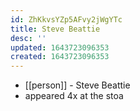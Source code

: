 ```yaml
---
id: ZhKkvsYZp5AFvy2jWgYTc
title: Steve Beattie
desc: ''
updated: 1643723096353
created: 1643723096353
---
```



- [[person]] - Steve Beattie
- appeared 4x at the stoa
